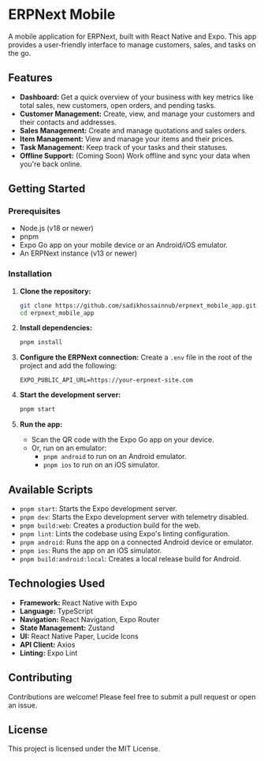 # ERPNext Mobile

A mobile application for ERPNext, built with React Native and Expo. This app provides a user-friendly interface to manage customers, sales, and tasks on the go.

## Features

- **Dashboard:** Get a quick overview of your business with key metrics like total sales, new customers, open orders, and pending tasks.
- **Customer Management:** Create, view, and manage your customers and their contacts and addresses.
- **Sales Management:** Create and manage quotations and sales orders.
- **Item Management:** View and manage your items and their prices.
- **Task Management:** Keep track of your tasks and their statuses.
- **Offline Support:** (Coming Soon) Work offline and sync your data when you're back online.

## Getting Started

### Prerequisites

- Node.js (v18 or newer)
- pnpm
- Expo Go app on your mobile device or an Android/iOS emulator.
- An ERPNext instance (v13 or newer)

### Installation

1.  **Clone the repository:**
    ```bash
    git clone https://github.com/sadikhossainnub/erpnext_mobile_app.git
    cd erpnext_mobile_app
    ```

2.  **Install dependencies:**
    ```bash
    pnpm install
    ```

3.  **Configure the ERPNext connection:**
    Create a `.env` file in the root of the project and add the following:
    ```
    EXPO_PUBLIC_API_URL=https://your-erpnext-site.com
    ```

4.  **Start the development server:**
    ```bash
    pnpm start
    ```

5.  **Run the app:**
    - Scan the QR code with the Expo Go app on your device.
    - Or, run on an emulator:
      - `pnpm android` to run on an Android emulator.
      - `pnpm ios` to run on an iOS simulator.

## Available Scripts

- `pnpm start`: Starts the Expo development server.
- `pnpm dev`: Starts the Expo development server with telemetry disabled.
- `pnpm build:web`: Creates a production build for the web.
- `pnpm lint`: Lints the codebase using Expo's linting configuration.
- `pnpm android`: Runs the app on a connected Android device or emulator.
- `pnpm ios`: Runs the app on an iOS simulator.
- `pnpm build:android:local`: Creates a local release build for Android.

## Technologies Used

- **Framework:** React Native with Expo
- **Language:** TypeScript
- **Navigation:** React Navigation, Expo Router
- **State Management:** Zustand
- **UI:** React Native Paper, Lucide Icons
- **API Client:** Axios
- **Linting:** Expo Lint

## Contributing

Contributions are welcome! Please feel free to submit a pull request or open an issue.

## License

This project is licensed under the MIT License.
